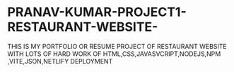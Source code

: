# PRANAV-KUMAR-PROJECT1-RESTAURANT-WEBSITE-
THIS IS MY PORTFOLIO OR RESUME PROJECT OF RESTAURANT WEBSITE WITH LOTS OF HARD WORK OF HTML,CSS,JAVASVCRIPT,NODEJS,NPM ,VITE,JSON,NETLIFY DEPLOYMENT
